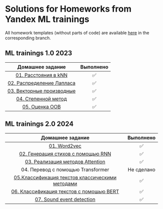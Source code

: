 # Solutions for Homeworks from Yandex ML trainings

All homework templates (without parts of code) are available [here](https://github.com/girafe-ai/ml-course) in the corresponding branch.

## ML trainings 1.0 2023

| Домашнее задание | Выполнено |
| :---: | :---: |
|[01. Расстояния в kNN](./23_trainings_1.0/k_nearest_neighbor.py) | ✅ |
|[02. Распределение Лапласа](./23_trainings_1.0/laplace_distribution_assignment_0_02.ipynb) | ✅ |
|[03. Векторные производные](./23_trainings_1.0/derivatives_assignment_03.ipynb)| ✅ |
|[04. Степенной метод](./23_trainings_1.0/power_method_assignment0_04.ipynb)| ✅ |
|[05. Оценка OOB](./23_trainings_1.0/assignment_bagging_and_oob.ipynb)| ✅ |

## ML trainings 2.0 2024

| Домашнее задание | Выполнено |
| :---: | :---: |
| [01. Word2vec](./24_trainings_2.0/word2vec_assignment.ipynb) | ✅ |
| [02. Генерация стихов с помощью RNN](./24_trainings_2.0/poetry_with_rnn.ipynb) | ✅ |
| [03. Реализация методов Attention](./24_trainings_2.0/attention_assignment.ipynb) | ✅ |
| 04. Перевод с помощью Transformer | Не сделано |
| [05.Классификация текстов классическими методами](./24_trainings_2.0/classic_text_classification_hw.ipynb) | ✅ |
| [06. Классификация текстов с помощью BERT](./24_trainings_2.0/assignment_bert_for_text_classification.ipynb) | ✅ |
| [07. Sound event detection](./24_trainings_2.0/sed-base.ipynb) | ✅ |

